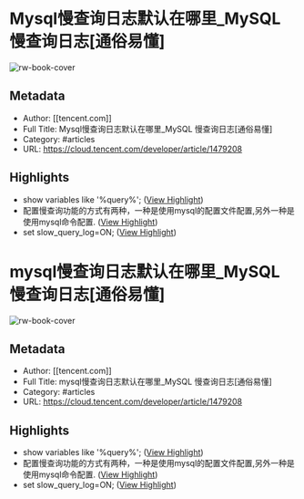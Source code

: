 # Mysql慢查询日志默认在哪里_MySQL 慢查询日志[通俗易懂]

![rw-book-cover](https://readwise-assets.s3.amazonaws.com/static/images/article0.00998d930354.png)

## Metadata
- Author: [[tencent.com]]
- Full Title: Mysql慢查询日志默认在哪里_MySQL 慢查询日志[通俗易懂]
- Category: #articles
- URL: https://cloud.tencent.com/developer/article/1479208

## Highlights
- show variables like '%query%'; ([View Highlight](https://read.readwise.io/read/01gvfmmsndm7wbezpkny57feej))
- 配置慢查询功能的方式有两种，一种是使用mysql的配置文件配置,另外一种是使用mysql命令配置. ([View Highlight](https://read.readwise.io/read/01gvfmrsch1j1dcmm8wx57w5m7))
- set slow_query_log=ON; ([View Highlight](https://read.readwise.io/read/01gvfmtzt1hyc6ey5k5a3njja8))
# mysql慢查询日志默认在哪里_MySQL 慢查询日志[通俗易懂]

![rw-book-cover](https://readwise-assets.s3.amazonaws.com/static/images/article1.be68295a7e40.png)

## Metadata
- Author: [[tencent.com]]
- Full Title: mysql慢查询日志默认在哪里_MySQL 慢查询日志[通俗易懂]
- Category: #articles
- URL: https://cloud.tencent.com/developer/article/1479208

## Highlights
- show variables like '%query%'; ([View Highlight](https://read.readwise.io/read/01gvfmmsndm7wbezpkny57feej))
- 配置慢查询功能的方式有两种，一种是使用mysql的配置文件配置,另外一种是使用mysql命令配置. ([View Highlight](https://read.readwise.io/read/01gvfmrsch1j1dcmm8wx57w5m7))
- set slow_query_log=ON; ([View Highlight](https://read.readwise.io/read/01gvfmtzt1hyc6ey5k5a3njja8))
